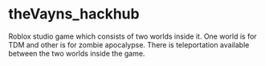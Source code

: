 # theVayns_hackhub
Roblox studio game which consists of two worlds inside it. One world is for TDM and other is for zombie apocalypse. There is teleportation available between the two worlds inside the game.
